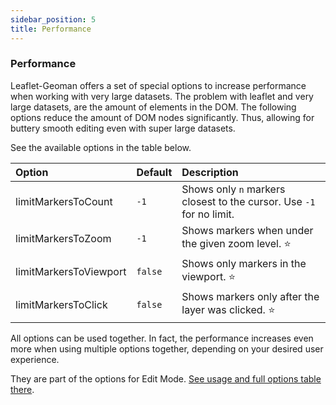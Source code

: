 ```yaml
---
sidebar_position: 5
title: Performance
---
```


### Performance

Leaflet-Geoman offers a set of special options to increase performance when working with very large datasets.
The problem with leaflet and very large datasets, are the amount of elements in the DOM. The following options reduce the amount of DOM nodes significantly. Thus, allowing for buttery smooth editing even with super large datasets.

See the available options in the table below.

| Option                 | Default | Description                                                          |
| :--------------------- | :------ | :------------------------------------------------------------------- |
| limitMarkersToCount    | `-1`    | Shows only `n` markers closest to the cursor. Use `-1` for no limit. |
| limitMarkersToZoom     | `-1`    | Shows markers when under the given zoom level. ⭐                    |
| limitMarkersToViewport | `false` | Shows only markers in the viewport. ⭐                               |
| limitMarkersToClick    | `false` | Shows markers only after the layer was clicked. ⭐                   |

All options can be used together. In fact, the performance increases even more when using multiple options together, depending on your desired user experience.

They are part of the options for Edit Mode. [See usage and full options table there](/modes/edit-mode).
